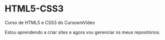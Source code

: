 # HTML5-CSS3
 Curso de HTML5 e CSS3 do CursoemVideo

 Estou aprendendo a criar sites e agora vou gerenciar os meus repositórios.
